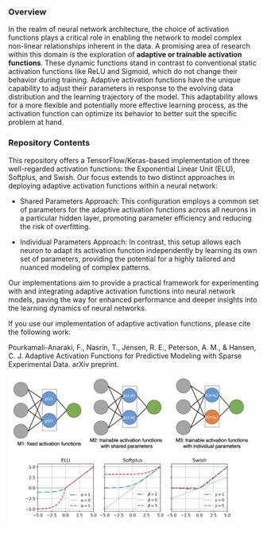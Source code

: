 ### Overview

In the realm of neural network architecture, the choice of activation functions plays a critical role in enabling the network to model complex non-linear relationships inherent in the data. A promising area of research within this domain is the exploration of **adaptive or trainable activation functions**. These dynamic functions stand in contrast to conventional static activation functions like ReLU and Sigmoid, which do not change their behavior during training. Adaptive activation functions have the unique capability to adjust their parameters in response to the evolving data distribution and the learning trajectory of the model. This adaptability allows for a more flexible and potentially more effective learning process, as the activation function can optimize its behavior to better suit the specific problem at hand.

### Repository Contents
This repository offers a TensorFlow/Keras-based implementation of three well-regarded activation functions: the Exponential Linear Unit (ELU), Softplus, and Swish. Our focus extends to two distinct approaches in deploying adaptive activation functions within a neural network:

+ Shared Parameters Approach: This configuration employs a common set of parameters for the adaptive activation functions across all neurons in a particular hidden layer, promoting parameter efficiency and reducing the risk of overfitting.

+ Individual Parameters Approach: In contrast, this setup allows each neuron to adapt its activation function independently by learning its own set of parameters, providing the potential for a highly tailored and nuanced modeling of complex patterns.

Our implementations aim to provide a practical framework for experimenting with and integrating adaptive activation functions into neural network models, paving the way for enhanced performance and deeper insights into the learning dynamics of neural networks.

If you use our implementation of adaptive activation functions, please cite the following work: 

Pourkamali-Anaraki, F., Nasrin, T., Jensen, R. E., Peterson, A. M., & Hansen, C. J. Adaptive Activation Functions for Predictive Modeling with Sparse Experimental Data. arXiv preprint. 

<img src="https://raw.githubusercontent.com/farhad-pourkamali/AdaptiveActivation/main/adaptive.png" alt="adaptive" width=500 align=center />
